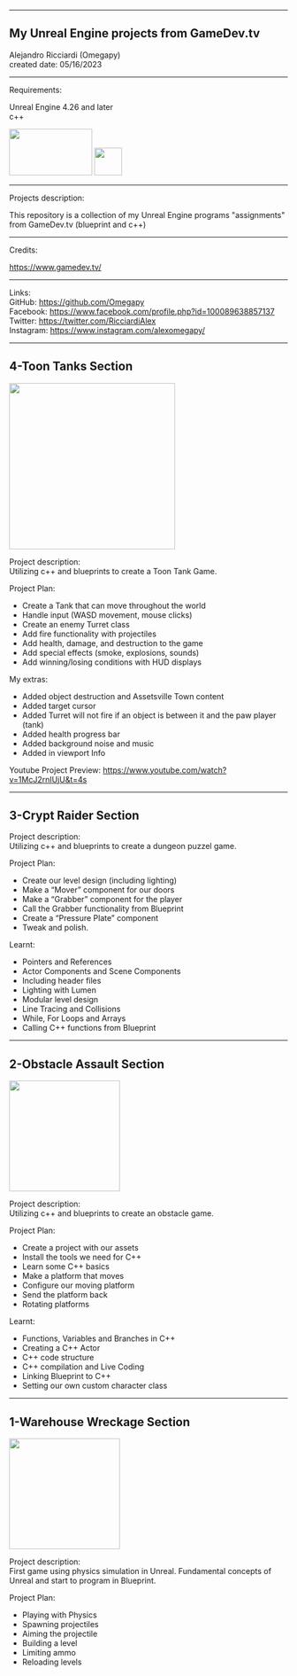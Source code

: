 -----------------------------------------------------------------------------------------------------------------------------
My Unreal Engine projects from GameDev.tv
-----------------------------------------------------------------------------------------------------------------------------


 Alejandro Ricciardi (Omegapy)  
 created date: 05/16/2023  

-----------------------------------------------------------------------------------------------------------------------------
Requirements:  

Unreal Engine 4.26 and later  
c++  
<p align="left">
<img width="150" height="84" src="https://github.com/Omegapy/Unreal-Projects-GameDevTv/assets/121726699/134121b7-5085-4e5d-b7f2-b6ddfc42f287">
 <img width="50" height="50" src="https://user-images.githubusercontent.com/121726699/215234958-2659b12a-4181-4f6b-a757-3e868244192e.png">
</p>

-----------------------------------------------------------------------------------------------------------------------------
Projects description:

This repository is a collection of my Unreal Engine programs "assignments" from GameDev.tv (blueprint and c++)

-----------------------------------------------------------------------------------------------------------------------------
Credits:

  https://www.gamedev.tv/

-----------------------------------------------------------------------------------------------------------------------------

Links:   
GitHub: https://github.com/Omegapy   
Facebook: https://www.facebook.com/profile.php?id=100089638857137  
Twitter: https://twitter.com/RicciardiAlex  
Instagram: https://www.instagram.com/alexomegapy/

-----------------------------------------------------------------------------------------------------------------------------
4-Toon Tanks Section
-----------------------------------------------------------------------------------------------------------------------------

<p align="left">
<img width="300" height="300" src="https://github.com/Omegapy/Unreal-Projects-GameDevTv/assets/121726699/86bce14b-e178-4793-8b8c-0f4790b8c19c">
</p>

Project description:  
Utilizing c++ and blueprints to create a Toon Tank Game.

Project Plan:  
- Create a Tank that can move throughout the world  
- Handle input (WASD movement, mouse clicks)  
- Create an enemy Turret class  
- Add fire functionality with projectiles  
- Add health, damage, and destruction to the game  
- Add special effects (smoke, explosions, sounds)  
- Add winning/losing conditions with HUD displays    

My extras:  
- Added object destruction and Assetsville Town content  
- Added target cursor  
- Added Turret will not fire if an object is between it and the paw player (tank)  
- Added health progress bar  
- Added background noise and music  
- Added in viewport Info

Youtube Project Preview: https://www.youtube.com/watch?v=1McJ2rnIUjU&t=4s

-----------------------------------------------------------------------------------------------------------------------------
3-Crypt Raider Section
-----------------------------------------------------------------------------------------------------------------------------

Project description:  
Utilizing c++ and blueprints to create a dungeon puzzel game.

Project Plan:  
- Create our level design (including lighting)  
- Make a “Mover” component for our doors  
- Make a “Grabber” component for the player  
- Call the Grabber functionality from Blueprint  
- Create a “Pressure Plate” component  
- Tweak and polish.  

Learnt:    
- Pointers and References  
- Actor Components and Scene Components  
- Including header files  
- Lighting with Lumen  
- Modular level design  
- Line Tracing and Collisions  
- While, For Loops and Arrays  
- Calling C++ functions from Blueprint  


-----------------------------------------------------------------------------------------------------------------------------
2-Obstacle Assault Section
-----------------------------------------------------------------------------------------------------------------------------

<p align="left">
<img width="200" height="200" src="https://github.com/Omegapy/Unreal-Projects-GameDevTv/assets/121726699/86bce14b-e178-4793-8b8c-0f4790b8c19c">
</p>

Project description:  
Utilizing c++ and blueprints to create an obstacle game.

Project Plan:  
- Create a project with our assets  
- Install the tools we need for C++  
- Learn some C++ basics  
- Make a platform that moves  
- Configure our moving platform  
- Send the platform back  
- Rotating platforms  

Learnt:  
- Functions, Variables and Branches in C++  
- Creating a C++ Actor  
- C++ code structure  
- C++ compilation and Live Coding  
- Linking Blueprint to C++  
- Setting our own custom character class  
-----------------------------------------------------------------------------------------------------------------------------
1-Warehouse Wreckage Section
-----------------------------------------------------------------------------------------------------------------------------

<p align="left">
<img width="200" height="200" src="https://github.com/Omegapy/Unreal-Projects-GameDevTv/assets/121726699/11abcda0-c435-4149-a128-f76351b7911b">
</p>

Project description:  
First game using physics simulation in Unreal. Fundamental concepts of Unreal and start to program in Blueprint.

Project Plan:  
  - Playing with Physics  
  - Spawning projectiles  
  - Aiming the projectile  
  - Building a level  
  - Limiting ammo  
  - Reloading levels  






